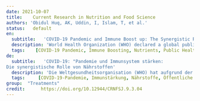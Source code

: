 ```yaml
---
date: 2021-10-07
title:    Current Research in Nutrition and Food Science  
authors: 'Obidul Huq, AK, Uddin, I, Islam, T, et al.'
status:   default
en:
  subtitle:   'COVID-19 Pandemic and Immune Boost up: The Synergistic Role of Nutrients'
  description: 'World Health Organization (WHO) declared a global public health emergency due to the recent spread of COVID-19 throughout the world. Millions of people are affected daily and thousands died. Almost all countries are now paying attention to control this pandemic outbreak. Therefore, researchers are trying to identify the pathophysiology of the disease, appropriate prognosis, effective management and prevention of COVID-19. Based on current published evidence, this review article specifies the role of different nutrients in the possible prevention and management of COVID-19 and viral infections. Balanced nutrition including adequate vitamin C, vitamin A, vitamin D, magnesium, selenium, zinc and phytonutrients have shown promising immune-boosting roles in COVID-19 and other respiratory infections due to their potential anti-inflammatory and antioxidants properties. These micronutrients act against COVID-19 infections both individually and synergistically.'
  tags:    [COVID-19 Pandemic, Immune Boosting, Nutrients, Public Health, Synergistic Role, Vitamin C, Vitamin A, Vitamin D, Magnesium, Selenium, Zinc, Phytonutrients]
de: 
  subtitle:   'COVID-19: "Pandemie und Immunsystem stärken:
Die synergistische Rolle von Nährstoffen'
  description: 'Die Weltgesundheitsorganisation (WHO) hat aufgrund der jüngsten Ausbreitung von COVID-19 in der ganzen Welt einen globalen Gesundheitsnotstand ausgerufen. Millionen von Menschen sind täglich betroffen und Tausende starben. Fast alle Länder bemühen sich nun um die Kontrolle dieses Pandemieausbruchs. Daher versuchen die Forscher, die Pathophysiologie der Krankheit, eine angemessene Prognose, ein wirksames Management und die Prävention von COVID-19 zu ermitteln. Auf der Grundlage aktueller Veröffentlichungen wird in diesem Übersichtsartikel die Rolle verschiedener Nährstoffe bei der möglichen Prävention und Behandlung von COVID-19 und Virusinfektionen beschrieben. Eine ausgewogene Ernährung mit ausreichend Vitamin C, Vitamin A, Vitamin D, Magnesium, Selen, Zink und Phytonährstoffen hat aufgrund ihrer potenziell entzündungshemmenden und antioxidativen Eigenschaften eine vielversprechende immunstärkende Rolle bei COVID-19 und anderen Atemwegsinfektionen gezeigt. Diese Mikronährstoffe wirken sowohl einzeln als auch synergistisch gegen COVID-19-Infektionen.'
  tags:     [COVID-19-Pandemie, Immunstärkung, Nährstoffe, Öffentliche Gesundheit, Synergistische Rolle, Vitamin C, Vitamin A, Vitamin D, Magnesium, Selen, Zink, Phytonährstoffe]
group:  "Treatments"
credit:      https://doi.org/10.12944/CRNFSJ.9.3.04
---
```

